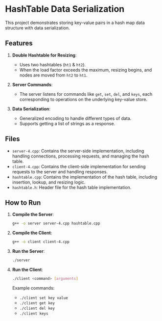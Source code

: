 # HashTable Data Serialization

This project demonstrates storing key-value pairs in a hash map data structure with data serialization.

## Features

1. **Double Hashtable for Resizing**: 
    - Uses two hashtables (`ht1` & `ht2`).
    - When the load factor exceeds the maximum, resizing begins, and nodes are moved from `ht2` to `ht1`.

2. **Server Commands**:
    - The server listens for commands like `get`, `set`, `del`, and `keys`, each corresponding to operations on the underlying key-value store.

3. **Data Serialization**:
    - Generalized encoding to handle different types of data.
    - Supports getting a list of strings as a response.

## Files

- `server-4.cpp`: Contains the server-side implementation, including handling connections, processing requests, and managing the hash table.
- `client-4.cpp`: Contains the client-side implementation for sending requests to the server and handling responses.
- `hashtable.cpp`: Contains the implementation of the hash table, including insertion, lookup, and resizing logic.
- `hashtable.h`: Header file for the hash table implementation.

## How to Run

1. **Compile the Server**:
    ```sh
    g++ -o server server-4.cpp hashtable.cpp
    ```

2. **Compile the Client**:
    ```sh
    g++ -o client client-4.cpp
    ```

3. **Run the Server**:
    ```sh
    ./server
    ```

4. **Run the Client**:
    ```sh
    ./client <command> [arguments]
    ```

    Example commands:
    - `./client set key value`
    - `./client get key`
    - `./client del key`
    - `./client keys`
